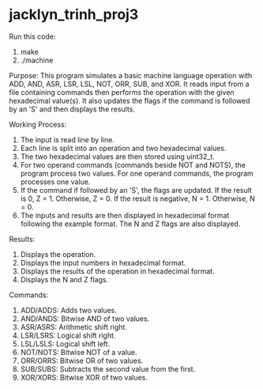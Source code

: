# jacklyn_trinh_proj3

Run this code:
1. make
2. ./machine

Purpose: This program simulates a basic machine language operation with ADD, AND, ASR, LSR, LSL, NOT, ORR, SUB, and XOR. It reads input from a file containing commands then performs the operation with the given hexadecimal value(s). It also updates the flags if the command is followed by an 'S' and then displays the results.

Working Process:
1. The input is read line by line.
2. Each line is split into an operation and two hexadecimal values.
3. The two hexadecimal values are then stored using uint32_t.
4. For two operand commands (commands beside NOT and NOTS), the program process two values. For one operand commands, the program processes one value.
5. If the command if followed by an 'S', the flags are updated. If the result is 0, Z = 1. Otherwise, Z = 0. If the result is negative, N = 1. Otherwise, N = 0.
6. The inputs and results are then displayed in hexadecimal format following the example format. The N and Z flags are also displayed.

Results:
1. Displays the operation.
2. Displays the input numbers in hexadecimal format.
3. Displays the results of the operation in hexadecimal format.
4. Displays the N and Z flags.

Commands:
1. ADD/ADDS: Adds two values.
2. AND/ANDS: Bitwise AND of two values.
3. ASR/ASRS: Arithmetic shift right.
4. LSR/LSRS: Logical shift right.
5. LSL/LSLS: Logical shift left.
6. NOT/NOTS: Bitwise NOT of a value.
7. ORR/ORRS: Bitwise OR of two values.
8. SUB/SUBS: Subtracts the second value from the first.
9. XOR/XORS: Bitwise XOR of two values.